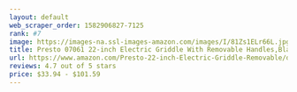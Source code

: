 ```yaml
---
layout: default 
﻿web_scraper_order: 1582906827-7125
rank: #7
image: https://images-na.ssl-images-amazon.com/images/I/81Zs1ELr66L.jpg
title: Presto 07061 22-inch Electric Griddle With Removable Handles,Black
url: https://www.amazon.com/Presto-22-inch-Electric-Griddle-Removable/dp/B005FYF3OY/ref=zg_mw_hi_7?_encoding=UTF8&psc=1&refRID=A6V7PFP7K69AZRGH710E
reviews: 4.7 out of 5 stars
price: $33.94 - $101.59
---
```

